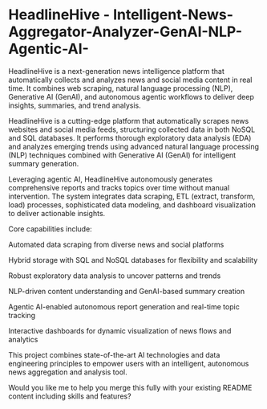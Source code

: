 # HeadlineHive - Intelligent-News-Aggregator-Analyzer-GenAI-NLP-Agentic-AI-
HeadlineHive is a next-generation news intelligence platform that automatically collects and analyzes news and social media content in real time. It combines web scraping, natural language processing (NLP), Generative AI (GenAI), and autonomous agentic workflows to deliver deep insights, summaries, and trend analysis.

HeadlineHive is a cutting-edge platform that automatically scrapes news websites and social media feeds, structuring collected data in both NoSQL and SQL databases. It performs thorough exploratory data analysis (EDA) and analyzes emerging trends using advanced natural language processing (NLP) techniques combined with Generative AI (GenAI) for intelligent summary generation.

Leveraging agentic AI, HeadlineHive autonomously generates comprehensive reports and tracks topics over time without manual intervention. The system integrates data scraping, ETL (extract, transform, load) processes, sophisticated data modeling, and dashboard visualization to deliver actionable insights.

Core capabilities include:

Automated data scraping from diverse news and social platforms

Hybrid storage with SQL and NoSQL databases for flexibility and scalability

Robust exploratory data analysis to uncover patterns and trends

NLP-driven content understanding and GenAI-based summary creation

Agentic AI-enabled autonomous report generation and real-time topic tracking

Interactive dashboards for dynamic visualization of news flows and analytics

This project combines state-of-the-art AI technologies and data engineering principles to empower users with an intelligent, autonomous news aggregation and analysis tool.

Would you like me to help you merge this fully with your existing README content including skills and features?
